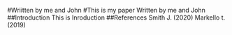 #Wriitten by me and John
#This is my paper
Written by me and John
##Introduction
This is Inroduction 
##References
Smith J. (2020)
Markello t. (2019)

